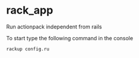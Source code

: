 # rack_app

Run actionpack independent from rails

To start type the following command in the console

`rackup config.ru`
